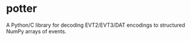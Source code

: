# potter
A Python/C library for decoding EVT2/EVT3/DAT encodings to structured NumPy arrays of events. 
